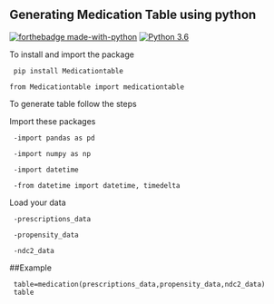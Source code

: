## Generating Medication Table using python

[![forthebadge made-with-python](http://ForTheBadge.com/images/badges/made-with-python.svg)](https://www.python.org/)
[![Python 3.6](https://img.shields.io/badge/python-3.6-blue.svg)](https://www.python.org/downloads/release/python-360/)

To install and import the package
 ```
  pip install Medicationtable
  ```

 ```
from Medicationtable import medicationtable
 ```
To generate table follow the steps

Import these packages
 ```
  -import pandas as pd
  ```
 ```
  -import numpy as np
  ```

 ```
  -import datetime
  ```

 ```
  -from datetime import datetime, timedelta
  ```





Load your data
 ```
  -prescriptions_data
  ```
 ```
  -propensity_data
  ```
 ```
  -ndc2_data
  ```



##Example

 ```
  table=medication(prescriptions_data,propensity_data,ndc2_data)
  table
 ```
